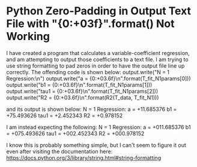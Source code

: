 
# Python Zero-Padding in Output Text File with "{0:+03f}".format() Not Working

I have created a program that calculates a variable-coefficient regression, and am attempting to output those coefficients to a text file. I am trying to use string formatting to pad zeros in order to have the output file line up correctly. The offending code is shown below:
output.write("N = 1 Regression:\n")
output.write("a    = {0:+03.6f}\n".format(T_fit_N1params[0]))
output.write("b1   = {0:+03.6f}\n".format(T_fit_N1params[1]))
output.write("tau1 = {0:+03.6f}\n".format(T_fit_N1params[2]))
output.write("R2   = {0:+03.6f}\n".format(R2(T_data, T_fit_N1)))

and its output is shown below:
N = 1 Regression:
a    = +11.685376
b1   = +75.493626
tau1 = +2.452343
R2   = +0.978152

I am instead expecting the following:
N = 1 Regression:
a    = +011.685376
b1   = +075.493626
tau1 = +002.452343
R2   = +000.978152

I know this is probably something simple, but I can't seem to figure it out even after visiting the documentation here: https://docs.python.org/3/library/string.html#string-formatting

        
